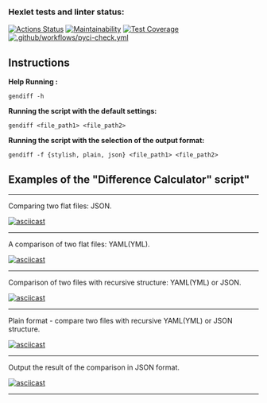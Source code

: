 ### Hexlet tests and linter status:
[![Actions Status](https://github.com/SergeiNaum/python-project-50/workflows/hexlet-check/badge.svg)](https://github.com/SergeiNaum/python-project-50/actions)
[![Maintainability](https://api.codeclimate.com/v1/badges/23a0e81a5da278e1a0b9/maintainability)](https://codeclimate.com/github/SergeiNaum/python-project-50/maintainability)
[![Test Coverage](https://api.codeclimate.com/v1/badges/23a0e81a5da278e1a0b9/test_coverage)](https://codeclimate.com/github/SergeiNaum/python-project-50/test_coverage)
[![.github/workflows/pyci-check.yml](https://github.com/SergeiNaum/python-project-50/actions/workflows/pyci-check.yml/badge.svg)](https://github.com/SergeiNaum/python-project-50/actions/workflows/pyci-check.yml)


## Instructions

**Help Running :**

`gendiff -h`

**Running the script with the default settings:** 

`gendiff <file_path1> <file_path2>`

**Running the script with the selection of the output format:** 

`gendiff -f {stylish, plain, json} <file_path1> <file_path2>`

## Examples of the "Difference Calculator" script"

---
Comparing two flat files: JSON.

[![asciicast](https://asciinema.org/a/qF07MWv0h96s1xFZ01DlfL9Fx.svg)](https://asciinema.org/a/qF07MWv0h96s1xFZ01DlfL9Fx)

---

A comparison of two flat files: YAML(YML).

[![asciicast](https://asciinema.org/a/uRMRmq8TCT4PiqOwRRgVrhkUL.svg)](https://asciinema.org/a/uRMRmq8TCT4PiqOwRRgVrhkUL)

---

Comparison of two files with recursive structure: YAML(YML) or JSON.

[![asciicast](https://asciinema.org/a/8SbxTjyUrqwYUfJss1qYtXzYG.svg)](https://asciinema.org/a/8SbxTjyUrqwYUfJss1qYtXzYG)

---

Plain  format - compare two files with recursive YAML(YML) or JSON structure.

[![asciicast](https://asciinema.org/a/9RlsUa63VMNphp8Y2LAfUNH5y.svg)](https://asciinema.org/a/9RlsUa63VMNphp8Y2LAfUNH5y)

---

Output the result of the comparison in JSON format.

[![asciicast](https://asciinema.org/a/xtEJOuUuYO83ZiBD6FUfA5ecL.svg)](https://asciinema.org/a/xtEJOuUuYO83ZiBD6FUfA5ecL)

---